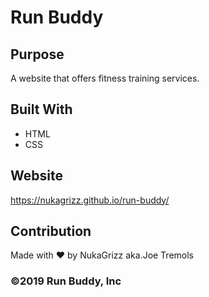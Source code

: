 # Run Buddy

## Purpose
A website that offers fitness training services.

## Built With
* HTML
* CSS

## Website
https://nukagrizz.github.io/run-buddy/

## Contribution
Made with ❤️ by NukaGrizz aka.Joe Tremols

### ©️2019 Run Buddy, Inc 
